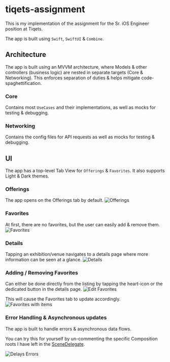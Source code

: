 # tiqets-assignment
This is my implementation of the assignment for the Sr. iOS Engineer position at Tiqets.

The app is built using `Swift`, `SwiftUI` & `Combine`.

## Architecture
The app is built using an MVVM architecture, where Models & other controllers (business logic) are nested in separate targets (Core & Networking).
This enforces separation of duties & helps mitigate code-spaghettification.

### Core
Contains most `UseCases` and their implementations, as well as mocks for testing & debugging.

### Networking
Contains the config files for API requests as well as mocks for testing & debugging.

## UI

The app has a top-level Tab View for `Offerings` & `Favorites`. It also supports Light & Dark themes.

### Offerings
The app opens on the Offerings tab by default.
![Offerings](https://user-images.githubusercontent.com/6209874/187073507-53ab7ba3-6e6b-402a-8779-2dc0bb075b83.png)

### Favorites
At first, there are no favorites, but the user can easily add & remove them.
![Favorites](https://user-images.githubusercontent.com/6209874/187073571-f0d3d330-1c68-4010-b3cc-102b612e2d85.png)

### Details
Tapping an exhibition/venue navigates to a details page where more information can be seen at a glance.
![Details](https://user-images.githubusercontent.com/6209874/187073683-84a8e4e8-0a37-41bb-9ba5-4b20df500cdb.png)


### Adding / Removing Favorites
Can either be done directly from the listing by tapping the heart-icon or the dedicated button in the details page.
![Edit Favorites](https://user-images.githubusercontent.com/6209874/187073835-af6254f4-6da3-4620-88a1-c38f178b1ff6.png)

This will cause the Favorites tab to update accordingly.
![Favorites with items](https://user-images.githubusercontent.com/6209874/187073877-538dfc51-f471-4720-81f9-fc7a86e90187.png)

### Error Handling & Asynchronous updates
The app is built to handle errors & asynchronous data flows. 

You can try this for yourself by un-commenting the specific Composition roots I have left in the [SceneDelegate](Tiqets/Tiqets/SceneDelegate.swift).

![Delays   Errors](https://user-images.githubusercontent.com/6209874/187074074-1a959e65-f0fc-4dd2-9429-78a850f9ae59.png)

